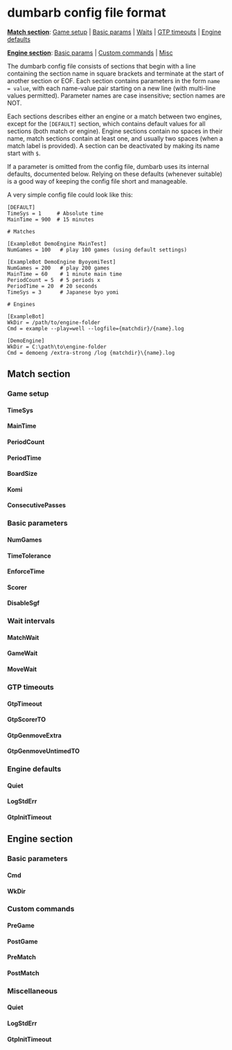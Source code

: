 # dumbarb config file format

**[Match section](#Match-section)**: [Game setup](#game-setup) | [Basic params](#basic-parameters) | [Waits](#wait-intervals) | [GTP timeouts](#gtp-timeouts) | [Engine defaults](#engine-defaults) 

**[Engine section](#engine-section)**: [Basic params](#basic-parameters) | [Custom commands](#custom-commands) | [Misc](#miscellaneous) 


The dumbarb config file consists of sections that begin with a line containing the section name in square brackets and terminate at the start of another section or EOF. Each section contains parameters in the form ``name = value``, with each name-value pair starting on a new line (with multi-line values permitted). Parameter names are case insensitive; section names are NOT.

Each sections describes either an engine or a match between two engines, except for the ``[DEFAULT]`` section, which contains default values for all sections (both match or engine). Engine sections contain no spaces in their name, match sections contain at least one, and usually two spaces (when a match label is provided). A section can be deactivated by making its name start with ``$``.

If a parameter is omitted from the config file, dumbarb uses its internal defaults, documented below. Relying on these defaults (whenever suitable) is a good way of keeping the config file short and manageable.

A very simple config file could look like this:

```
[DEFAULT]
TimeSys = 1     # Absolute time
MainTime = 900  # 15 minutes

# Matches

[ExampleBot DemoEngine MainTest]
NumGames = 100   # play 100 games (using default settings)

[ExampleBot DemoEngine ByoyomiTest]
NumGames = 200   # play 200 games
MainTime = 60    # 1 minute main time
PeriodCount = 5  # 5 periods x
PeriodTime = 20  # 20 seconds
TimeSys = 3      # Japanese byo yomi

# Engines

[ExampleBot]
WkDir = /path/to/engine-folder
Cmd = example --play=well --logfile={matchdir}/{name}.log

[DemoEngine]
WkDir = C:\path\to\engine-folder
Cmd = demoeng /extra-strong /log {matchdir}\{name}.log

```

## Match section
### Game setup
#### TimeSys
#### MainTime
#### PeriodCount
#### PeriodTime
#### BoardSize
#### Komi
#### ConsecutivePasses

### Basic parameters
#### NumGames
#### TimeTolerance
#### EnforceTime
#### Scorer
#### DisableSgf

### Wait intervals
#### MatchWait
#### GameWait
#### MoveWait

### GTP timeouts
#### GtpTimeout
#### GtpScorerTO
#### GtpGenmoveExtra
#### GtpGenmoveUntimedTO

### Engine defaults
#### Quiet
#### LogStdErr
#### GtpInitTimeout

## Engine section
### Basic parameters
#### Cmd
#### WkDir
### Custom commands
#### PreGame
#### PostGame
#### PreMatch
#### PostMatch
### Miscellaneous
#### Quiet
#### LogStdErr
#### GtpInitTimeout         
